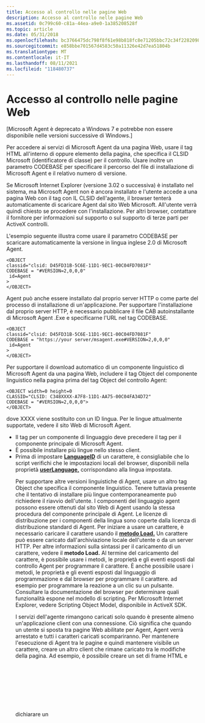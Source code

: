 ```yaml
---
title: Accesso al controllo nelle pagine Web
description: Accesso al controllo nelle pagine Web
ms.assetid: 0c799c60-c81a-44ea-a9e0-1a385208528f
ms.topic: article
ms.date: 05/31/2018
ms.openlocfilehash: bc3766475dc798f8f61e98b818fc8e71205bbc72c34f2282098f00b5f03ed3ec
ms.sourcegitcommit: e858bbe701567d4583c50a11326e42d7ea51804b
ms.translationtype: MT
ms.contentlocale: it-IT
ms.lasthandoff: 08/11/2021
ms.locfileid: "118480737"
---
```

# <a name="accessing-the-control-in-web-pages"></a>Accesso al controllo nelle pagine Web

\[Microsoft Agent è deprecato a Windows 7 e potrebbe non essere disponibile nelle versioni successive di Windows.\]

Per accedere ai servizi di Microsoft Agent da una pagina Web, usare il tag HTML <OBJECT> all'interno di <HEAD> oppure <BODY> elemento della pagina, che specifica il CLSID Microsoft (identificatore di classe) per il controllo. Usare inoltre un parametro CODEBASE per specificare il percorso del file di installazione di Microsoft Agent e il relativo numero di versione.

Se Microsoft Internet Explorer (versione 3.02 o successiva) è installato nel sistema, ma Microsoft Agent non è ancora installato e l'utente accede a una pagina Web con il tag con IL CLSID dell'agente, il browser tenterà automaticamente di scaricare Agent dal sito <OBJECT> Web Microsoft. All'utente verrà quindi chiesto se procedere con l'installazione. Per altri browser, contattare il fornitore per informazioni sul supporto o sul supporto di terze parti per ActiveX controlli.

L'esempio seguente illustra come usare il parametro CODEBASE per scaricare automaticamente la versione in lingua inglese 2.0 di Microsoft Agent.

``` syntax
<OBJECT
classid="clsid: D45FD31B-5C6E-11D1-9EC1-00C04FD7081F"
CODEBASE = "#VERSION=2,0,0,0"
 id=Agent
>
</OBJECT>
```

Agent può anche essere installato dal proprio server HTTP o come parte del processo di installazione di un'applicazione. Per supportare l'installazione dal proprio server HTTP, è necessario pubblicare il file CAB autoinstallante di Microsoft Agent .Exe e specificarne l'URL nel tag CODEBASE.

``` syntax
<OBJECT
classid="clsid: D45FD31B-5C6E-11D1-9EC1-00C04FD7081F"
CODEBASE = "https://your server/msagent.exe#VERSION=2,0,0,0"
 id=Agent
>
</OBJECT>
```

Per supportare il download automatico di un componente linguistico di Microsoft Agent da una pagina Web, includere il tag Object del componente linguistico nella pagina prima del tag Object del controllo Agent:

``` syntax
<OBJECT width=0 height=0
CLASSID="CLSID: C348XXXX-A7F8-11D1-AA75-00C04FA34D72"
CODEBASE = "#VERSION=2,0,0,0">
</OBJECT>
```

dove XXXX viene sostituito con un ID lingua. Per le lingue attualmente supportate, vedere il sito Web di Microsoft Agent.

-   Il <OBJECT> tag per un componente di linguaggio deve precedere il tag per il componente principale di Microsoft <OBJECT> Agent.
-   È possibile installare più lingue nello stesso client.
-   Prima di impostare [**LanguageID**](https://www.bing.com/search?q=**LanguageID**) di un carattere, è consigliabile che lo script verifichi che le impostazioni locali del browser, disponibili nella proprietà [**userLanguage,**](https://www.bing.com/search?q=**userLanguage**) corrispondano alla lingua impostata.

Per supportare altre versioni linguistiche di Agent, usare un altro tag Object che specifica il componente linguistico. Tenere tuttavia presente che il tentativo di installare più lingue contemporaneamente può richiedere il riavvio dell'utente. I componenti del linguaggio agent possono essere ottenuti dal sito Web di Agent usando la stessa procedura del componente principale di Agent. Le licenze di distribuzione per i componenti della lingua sono coperte dalla licenza di distribuzione standard di Agent. Per iniziare a usare un carattere, è necessario caricare il carattere usando il [**metodo Load.**](/previous-versions/visualstudio/foxpro/h1tx7zt1(v=vs.71)) Un carattere può essere caricato dall'archiviazione locale dell'utente o da un server HTTP. Per altre informazioni sulla sintassi per il caricamento di un carattere, vedere il **metodo Load.** Al termine del caricamento del carattere, è possibile usare i metodi, le proprietà e gli eventi esposti dal controllo Agent per programmare il carattere. È anche possibile usare i metodi, le proprietà e gli eventi esposti dal linguaggio di programmazione e dal browser per programmare il carattere. ad esempio per programmare la reazione a un clic su un pulsante. Consultare la documentazione del browser per determinare quali funzionalità espone nel modello di scripting. Per Microsoft Internet Explorer, vedere Scripting Object Model, disponibile in ActiveX SDK.

I servizi dell'agente rimangono caricati solo quando è presente almeno un'applicazione client con una connessione. Ciò significa che quando un utente si sposta tra pagine Web abilitate per Agent, Agent verrà arrestato e tutti i caratteri caricati scompariranno. Per mantenere l'esecuzione di Agent tra le pagine e quindi mantenere visibile un carattere, creare un altro client che rimane caricato tra le modifiche della pagina. Ad esempio, è possibile creare un set di frame HTML e dichiarare un <OBJECT> tag per Agent nel frame padre. È quindi possibile creare script per le pagine caricate nei frame figlio per chiamare lo script dell'elemento padre. In alternativa, è anche possibile includere un <OBJECT> tag in ogni pagina caricata nel frame figlio. In questo caso, tenere presente che ogni pagina sarà il proprio client. Potrebbe essere necessario usare il [**metodo Activate**](/previous-versions/visualstudio/foxpro/01ayxx68(v=vs.71)) per impostare quale client ha il controllo quando l'utente interagisce con la pagina padre o figlio.

 

 